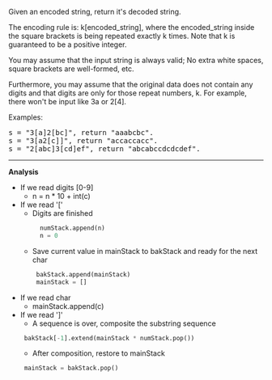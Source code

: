 Given an encoded string, return it's decoded string.

The encoding rule is: k[encoded_string], where the encoded_string inside the square brackets is being repeated exactly k times. Note that k is guaranteed to be a positive integer.

You may assume that the input string is always valid; No extra white spaces, square brackets are well-formed, etc.

Furthermore, you may assume that the original data does not contain any digits and that digits are only for those repeat numbers, k. For example, there won't be input like 3a or 2[4].

Examples:
<pre>
s = "3[a]2[bc]", return "aaabcbc".
s = "3[a2[c]]", return "accaccacc".
s = "2[abc]3[cd]ef", return "abcabccdcdcdef".
</pre>
  
***  
**Analysis**
* If we read digits [0-9]
  * n = n * 10 + int(c)
* If we read '['
  * Digits are finished  
    ```python
      numStack.append(n)
      n = 0  
    ```
  * Save current value in mainStack to bakStack and ready for the next char  
    ```python
     bakStack.append(mainStack)
     mainStack = []
    ```  
* If we read char
  * mainStack.append(c)
* If we read ']' 
  * A sequence is over, composite the substring sequence  
  ```python
   bakStack[-1].extend(mainStack * numStack.pop())
  ```  
  * After composition, restore to mainStack  
  ```python
   mainStack = bakStack.pop()  
  ```  
